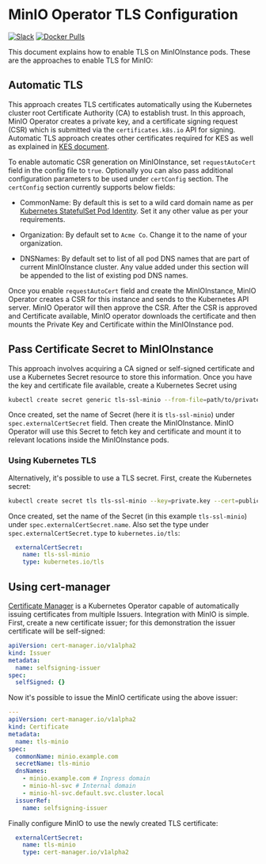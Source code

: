 # MinIO Operator TLS Configuration

[![Slack](https://slack.min.io/slack?type=svg)](https://slack.min.io)
[![Docker Pulls](https://img.shields.io/docker/pulls/minio/k8s-operator.svg?maxAge=604800)](https://hub.docker.com/r/minio/k8s-operator)

This document explains how to enable TLS on MinIOInstance pods. These are the approaches to enable TLS for MinIO:

## Automatic TLS

This approach creates TLS certificates automatically using the Kubernetes cluster root Certificate Authority (CA) to establish trust. In this approach, MinIO Operator creates a private key, and a certificate signing request (CSR) which is submitted via the `certificates.k8s.io` API for signing. Automatic TLS approach creates other certificates required for KES as well as explained in [KES document](./kes.md).

To enable automatic CSR generation on MinIOInstance, set `requestAutoCert` field in the config file to `true`. Optionally you can also pass additional configuration parameters to be used under `certConfig` section. The `certConfig` section currently supports below fields:

- CommonName: By default this is set to a wild card domain name as per [Kubernetes StatefulSet Pod Identity](https://kubernetes.io/docs/concepts/workloads/controllers/statefulset/#pod-identity). Set it any other value as per your requirements.

- Organization: By default set to `Acme Co`. Change it to the name of your organization.

- DNSNames: By default set to list of all pod DNS names that are part of current MinIOInstance cluster. Any value added under this section will be appended to the list of existing pod DNS names.

Once you enable `requestAutoCert` field and create the MinIOInstance, MinIO Operator creates a CSR for this instance and sends to the Kubernetes API server. MinIO Operator will then approve the CSR. After the CSR is approved and Certificate available, MinIO operator downloads the certificate and then mounts the Private Key and Certificate within the MinIOInstance pod.

## Pass Certificate Secret to MinIOInstance

This approach involves acquiring a CA signed or self-signed certificate and use a Kubernetes Secret resource to store this information. Once you have the key and certificate file available, create a Kubernetes Secret using

```bash
kubectl create secret generic tls-ssl-minio --from-file=path/to/private.key --from-file=path/to/public.crt
```

Once created, set the name of Secret (here it is `tls-ssl-minio`) under `spec.externalCertSecret` field. Then create the MinIOInstance. MinIO Operator will use this Secret to fetch key and certificate and mount it to relevant locations inside the MinIOInstance pods. 

### Using Kubernetes TLS

Alternatively, it's possible to use a TLS secret. First, create the Kubernetes secret:

```bash
kubectl create secret tls tls-ssl-minio --key=private.key --cert=public.crt
```

Once created, set the name of the Secret (in this example `tls-ssl-minio`) under `spec.externalCertSecret.name`. Also set the type under `spec.externalCertSecret.type` to `kubernetes.io/tls`:

```yaml
  externalCertSecret:
    name: tls-ssl-minio
    type: kubernetes.io/tls
```

## Using cert-manager

[Certificate Manager](https://cert-manager.io) is a Kubernetes Operator capable of automatically issuing certificates from multiple Issuers. Integration with MinIO is simple. First, create a new certificate issuer; for this demonstration the issuer certificate will be self-signed:

```yaml
apiVersion: cert-manager.io/v1alpha2
kind: Issuer
metadata:
  name: selfsigning-issuer
spec:
  selfSigned: {}
```

Now it's possible to issue the MinIO certificate using the above issuer:

```yaml
---
apiVersion: cert-manager.io/v1alpha2
kind: Certificate
metadata:
  name: tls-minio
spec:
  commonName: minio.example.com
  secretName: tls-minio
  dnsNames:
    - minio.example.com # Ingress domain
    - minio-hl-svc # Internal domain
    - minio-hl-svc.default.svc.cluster.local
  issuerRef:
    name: selfsigning-issuer
```

Finally configure MinIO to use the newly created TLS certificate:

```yaml
  externalCertSecret:
    name: tls-minio
    type: cert-manager.io/v1alpha2
```
